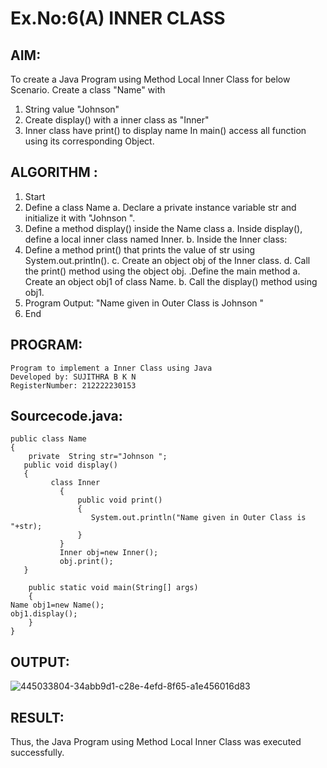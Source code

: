 # Ex.No:6(A) INNER CLASS

## AIM:
To create a Java Program using Method Local Inner Class for below Scenario. Create a class "Name" with

1. String value "Johnson"
2. Create display() with a inner class as "Inner"
3. Inner class have print() to display name In main() access all function using its corresponding Object.

## ALGORITHM :

1. Start
2. Define a class Name a. Declare a private instance variable str and initialize it with "Johnson ".
3. Define a method display() inside the Name class a. Inside display(), define a local inner class named Inner. b. Inside the Inner class:
4. Define a method print() that prints the value of str using System.out.println(). c. Create an object obj of the Inner class. d. Call the print() method using the object obj. .Define the main method a. Create an object obj1 of class Name. b. Call the display() method using obj1.
5. Program Output: "Name given in Outer Class is Johnson "
6. End
   
## PROGRAM:

```
Program to implement a Inner Class using Java
Developed by: SUJITHRA B K N
RegisterNumber: 212222230153
```

## Sourcecode.java:

```
public class Name
{
    private  String str="Johnson ";
   public void display()
   {
         class Inner
           {
               public void print()
               {
                  System.out.println("Name given in Outer Class is "+str);
               }
           }
           Inner obj=new Inner();
           obj.print();
   }
  
    public static void main(String[] args)
    {
Name obj1=new Name();
obj1.display();
    }
}
```

## OUTPUT:

![445033804-34abb9d1-c28e-4efd-8f65-a1e456016d83](https://github.com/user-attachments/assets/5fa86cb5-99b5-4793-83b1-6b52402abac2)

## RESULT:
Thus, the Java Program using Method Local Inner Class was executed successfully.
